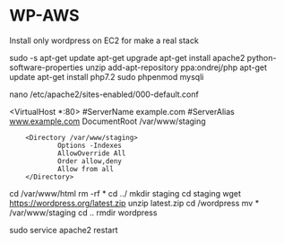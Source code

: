 # WP-AWS
Install only wordpress on EC2 for make a real stack

sudo -s
apt-get update
apt-get upgrade
apt-get install apache2 python-software-properties unzip
add-apt-repository ppa:ondrej/php
apt-get update
apt-get install php7.2
sudo phpenmod mysqli

nano /etc/apache2/sites-enabled/000-default.conf

<VirtualHost *:80>
        #ServerName example.com
        #ServerAlias www.example.com
        DocumentRoot /var/www/staging

        <Directory /var/www/staging>
                Options -Indexes
                AllowOverride All
                Order allow,deny
                Allow from all
        </Directory>
</VirtualHost>

cd /var/www/html
rm -rf *
cd ../
mkdir staging
cd staging
wget https://wordpress.org/latest.zip
unzip latest.zip
cd /wordpress
mv * /var/www/staging
cd ..
rmdir wordpress

sudo service apache2 restart
